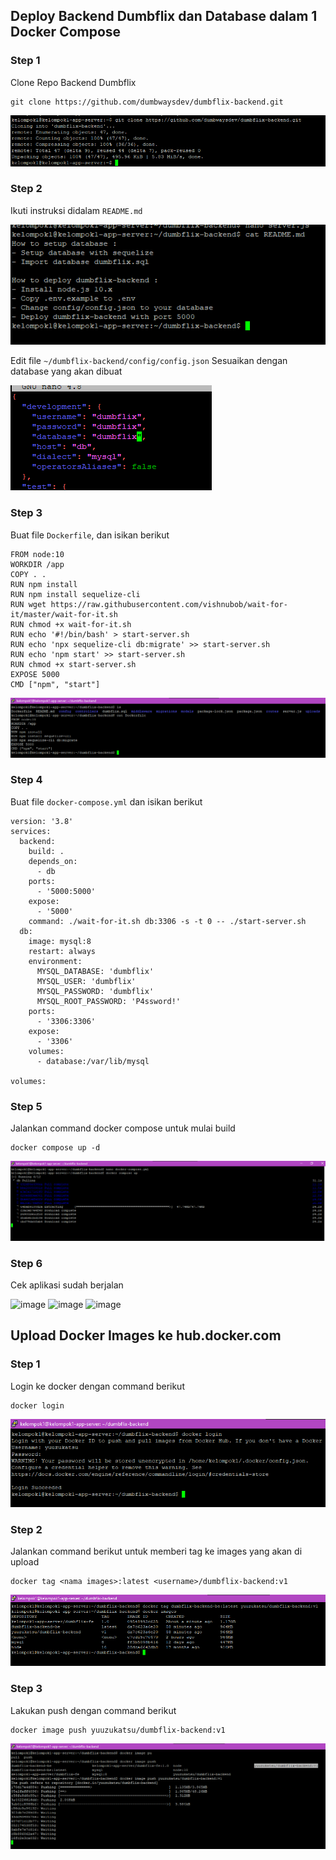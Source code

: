 ## Deploy Backend Dumbflix dan Database dalam 1 Docker Compose

### Step 1

Clone Repo Backend Dumbflix
```
git clone https://github.com/dumbwaysdev/dumbflix-backend.git
```
![](./images/media/image1.png) 

### Step 2

Ikuti instruksi didalam `README.md`

![](./images/media/image2.png) 

Edit file `~/dumbflix-backend/config/config.json` Sesuaikan dengan
database yang akan dibuat

![](./images/media/image3.png) 

### Step 3

Buat file `Dockerfile`, dan isikan berikut
```
FROM node:10
WORKDIR /app
COPY . .
RUN npm install
RUN npm install sequelize-cli
RUN wget https://raw.githubusercontent.com/vishnubob/wait-for-it/master/wait-for-it.sh
RUN chmod +x wait-for-it.sh
RUN echo '#!/bin/bash' > start-server.sh
RUN echo 'npx sequelize-cli db:migrate' >> start-server.sh
RUN echo 'npm start' >> start-server.sh
RUN chmod +x start-server.sh
EXPOSE 5000
CMD ["npm", "start"]
```
![](./images/media/image4.png) 

### Step 4

Buat file `docker-compose.yml` dan isikan berikut
```
version: '3.8'
services:
  backend:
    build: .
    depends_on:
      - db
    ports:
      - '5000:5000'
    expose:
      - '5000'
    command: ./wait-for-it.sh db:3306 -s -t 0 -- ./start-server.sh
  db:
    image: mysql:8
    restart: always
    environment:
      MYSQL_DATABASE: 'dumbflix'
      MYSQL_USER: 'dumbflix'
      MYSQL_PASSWORD: 'dumbflix'
      MYSQL_ROOT_PASSWORD: 'P4ssword!'
    ports:
      - '3306:3306'
    expose:
      - '3306'
    volumes:
      - database:/var/lib/mysql

volumes:
```

### Step 5

Jalankan command docker compose untuk mulai build
```
docker compose up -d
```
![](./images/media/image5.png) 

### Step 6

Cek aplikasi sudah berjalan

![image](https://user-images.githubusercontent.com/67664879/189705438-9fd029f2-5bc0-43ca-905a-2232871a1277.png)
![image](https://user-images.githubusercontent.com/67664879/189705577-8425fba6-0e60-45a2-9d30-cf9c15f9b0cc.png)
![image](https://user-images.githubusercontent.com/67664879/189705944-e3ef6d93-126f-4d06-97cc-8069c5d5715d.png)


## Upload Docker Images ke hub.docker.com

### Step 1

Login ke docker dengan command berikut
```
docker login
```
![](./images/media/image7.png)

### Step 2

Jalankan command berikut untuk memberi tag ke images yang akan di upload
```
docker tag <nama images>:latest <username>/dumbflix-backend:v1
```
![](./images/media/image8.png) 

### Step 3

Lakukan push dengan command berikut
```
docker image push yuuzukatsu/dumbflix-backend:v1
```
![](./images/media/image9.png) 
